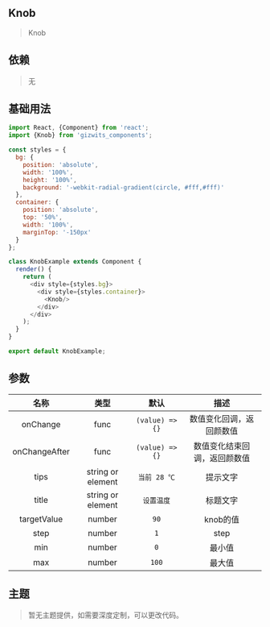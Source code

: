 ## Knob
> Knob

## 依赖
> 无

## 基础用法
```js
import React, {Component} from 'react';
import {Knob} from 'gizwits_components';

const styles = {
  bg: {
    position: 'absolute',
    width: '100%',
    height: '100%',
    background: '-webkit-radial-gradient(circle, #fff,#fff)'  
  },
  container: {
    position: 'absolute',
    top: '50%',
    width: '100%',
    marginTop: '-150px'
  }
};

class KnobExample extends Component {
  render() {
    return (
      <div style={styles.bg}>
        <div style={styles.container}>
          <Knob/>
        </div>
      </div>
    );
  }
}

export default KnobExample;
```

## 参数
| 名称 | 类型 | 默认 | 描述 |
|:-------------:|:---------------:|:-------------:|:-------------:|
|onChange|func|`(value) => {}`|数值变化回调，返回颜数值|
|onChangeAfter|func|`(value) => {}`|数值变化结束回调，返回颜数值|
|tips|string or element|`当前 28 ℃`|提示文字|
|title|string or element|`设置温度`|标题文字|
|targetValue|number|`90`|knob的值|
|step|number|`1`|step|
|min|number|`0`|最小值|
|max|number|`100`|最大值|

## 主题
> 暂无主题提供，如需要深度定制，可以更改代码。